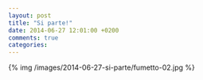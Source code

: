 ```yaml
---
layout: post
title: "Si parte!"
date: 2014-06-27 12:01:00 +0200
comments: true
categories: 
---
```

{% img /images/2014-06-27-si-parte/fumetto-02.jpg %}
